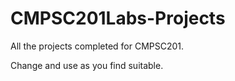 # CMPSC201Labs-Projects
All the projects completed for CMPSC201.

Change and use as you find suitable. 

